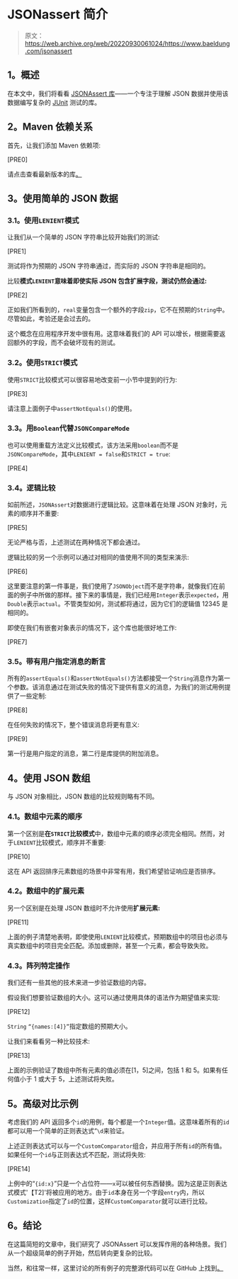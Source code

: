 # JSONassert 简介

> 原文：<https://web.archive.org/web/20220930061024/https://www.baeldung.com/jsonassert>

## **1。概述**

在本文中，我们将看看 [JSONAssert 库](https://web.archive.org/web/20220628093343/http://jsonassert.skyscreamer.org/)——一个专注于理解 JSON 数据并使用该数据编写复杂的 [JUnit](https://web.archive.org/web/20220628093343/http://junit.org/junit4/) 测试的库。

## **2。Maven 依赖关系**

首先，让我们添加 Maven 依赖项:

[PRE0]

请点击查看最新版本的库[。](https://web.archive.org/web/20220628093343/https://search.maven.org/classic/#search%7Cgav%7C1%7Cg%3A%22org.skyscreamer%22%20AND%20a%3A%22jsonassert%22)

## **3。使用简单的 JSON 数据**

### **3.1。使用`LENIENT`模式**

让我们从一个简单的 JSON 字符串比较开始我们的测试:

[PRE1]

测试将作为预期的 JSON 字符串通过，而实际的 JSON 字符串是相同的。

比较**模式`LENIENT`意味着即使实际 JSON 包含扩展字段，测试仍然会通过:**

[PRE2]

正如我们所看到的，`real`变量包含一个额外的字段`zip`，它不在预期的`String`中。尽管如此，考验还是会过去的。

这个概念在应用程序开发中很有用。这意味着我们的 API 可以增长，根据需要返回额外的字段，而不会破坏现有的测试。

### **3.2。使用`STRICT`模式**

使用`STRICT`比较模式可以很容易地改变前一小节中提到的行为:

[PRE3]

请注意上面例子中`assertNotEquals()`的使用。

### **3.3。用`Boolean`代替`JSONCompareMode`**

也可以使用重载方法定义比较模式，该方法采用`boolean`而不是`JSONCompareMode`，其中`LENIENT = false`和`STRICT = true`:

[PRE4]

### **3.4。逻辑比较**

如前所述，`JSONAssert`对数据进行逻辑比较。这意味着在处理 JSON 对象时，元素的顺序并不重要:

[PRE5]

无论严格与否，上述测试在两种情况下都会通过。

逻辑比较的另一个示例可以通过对相同的值使用不同的类型来演示:

[PRE6]

这里要注意的第一件事是，我们使用了`JSONObject`而不是字符串，就像我们在前面的例子中所做的那样。接下来的事情是，我们已经用`Integer`表示`expected`，用`Double`表示`actual`。不管类型如何，测试都将通过，因为它们的逻辑值 12345 是相同的。

即使在我们有嵌套对象表示的情况下，这个库也能很好地工作:

[PRE7]

### **3.5。带有用户指定消息的断言**

所有的`assertEquals()`和`assertNotEquals()`方法都接受一个`String`消息作为第一个参数。该消息通过在测试失败的情况下提供有意义的消息，为我们的测试用例提供了一些定制:

[PRE8]

在任何失败的情况下，整个错误消息将更有意义:

[PRE9]

第一行是用户指定的消息，第二行是库提供的附加消息。

## **4。使用 JSON 数组**

与 JSON 对象相比，JSON 数组的比较规则略有不同。

### **4.1。数组中元素的顺序**

第一个区别是**在`STRICT`比较模式**中，数组中元素的顺序必须完全相同。然而，对于`LENIENT`比较模式，顺序并不重要:

[PRE10]

这在 API 返回排序元素数组的场景中非常有用，我们希望验证响应是否排序。

### **4.2。数组中的扩展元素**

另一个区别是在处理 JSON 数组时不允许使用**扩展元素:**

[PRE11]

上面的例子清楚地表明，即使使用`LENIENT`比较模式，预期数组中的项目也必须与真实数组中的项目完全匹配。添加或删除，甚至一个元素，都会导致失败。

### **4.3。阵列特定操作**

我们还有一些其他的技术来进一步验证数组的内容。

假设我们想要验证数组的大小。这可以通过使用具体的语法作为期望值来实现:

[PRE12]

`String` `“{names:[4]}”`指定数组的预期大小。

让我们来看看另一种比较技术:

[PRE13]

上面的示例验证了数组中所有元素的值必须在[1，5]之间，包括 1 和 5。如果有任何值小于 1 或大于 5，上述测试将失败。

## **5。高级对比示例**

考虑我们的 API 返回多个`id`的用例，每个都是一个`Integer`值。这意味着所有的`id`都可以用一个简单的正则表达式“`\d`来验证。

上述正则表达式可以与一个`CustomComparator`组合，并应用于所有`id`的所有值。如果任何一个`id`与正则表达式不匹配，测试将失败:

[PRE14]

上例中的“`{id:x}`”只是一个占位符——`x`可以被任何东西替换。因为这是正则表达式模式'【T2]'将被应用的地方。由于`id`本身在另一个字段`entry`内，所以`Customization`指定了`id`的位置，这样`CustomComparator`就可以进行比较。

## **6。结论**

在这篇简短的文章中，我们研究了 JSONAssert 可以发挥作用的各种场景。我们从一个超级简单的例子开始，然后转向更复杂的比较。

当然，和往常一样，这里讨论的所有例子的完整源代码可以在 GitHub 上找到[。](https://web.archive.org/web/20220628093343/https://github.com/eugenp/tutorials/tree/master/libraries-testing)